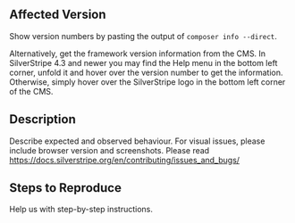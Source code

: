 ## Affected Version

Show version numbers by pasting the output of `composer info --direct`.

Alternatively, get the framework version information from the CMS.
In SilverStripe 4.3 and newer you may find the Help menu in the bottom left corner, unfold it and hover over the version number to get the information.
Otherwise, simply hover over the SilverStripe logo in the bottom left corner of the CMS.

## Description

Describe expected and observed behaviour.
For visual issues, please include browser version and screenshots.
Please read https://docs.silverstripe.org/en/contributing/issues_and_bugs/

## Steps to Reproduce

Help us with step-by-step instructions.
